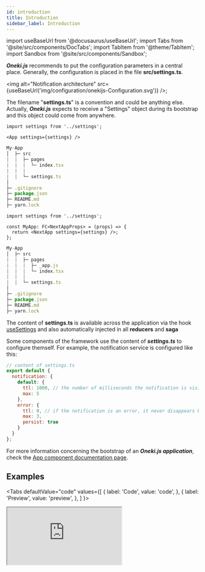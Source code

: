 ```yaml
---
id: introduction
title: Introduction
sidebar_label: Introduction
---
```

import useBaseUrl from '@docusaurus/useBaseUrl';
import Tabs from '@site/src/components/DocTabs';
import TabItem from '@theme/TabItem';
import Sandbox from '@site/src/components/Sandbox';


***Oneki.js*** recommends to put the configuration parameters in a central place. Generally, the configuration is placed in the file **src/settings.ts**.

<img alt="Notification architecture" src={useBaseUrl('img/configuration/onekijs-Configuration.svg')} />;

The filename "**settings.ts**" is a convention and could be anything else. Actually, ***Oneki.js*** expects to receive a "Settings" object during its bootstrap and this object could come from anywhere.

<Tabs>
  <TabItem value="cra">

```tsx
import settings from '../settings';

<App settings={settings} />
```

<p/>

```javascript
My-App
│  ├─ src  
|  |  ├─ pages
|  |  |  └─ index.tsx
|  |  |  
|  |  └─ settings.ts
│
├─ .gitignore
├─ package.json
├─ README.md
├─ yarn.lock
```

  </TabItem>
  <TabItem value="next">

```tsx
import settings from '../settings';

const MyApp: FC<NextAppProps> = (props) => {
  return <NextApp settings={settings} />;
};
```

<p/>

```javascript
My-App
│  ├─ src  
|  |  ├─ pages
|  |  |  ├─ _app.js
|  |  |  └─ index.tsx
|  |  |  
|  |  └─ settings.ts
│
├─ .gitignore
├─ package.json
├─ README.md
├─ yarn.lock
```  

  </TabItem>
</Tabs>

The content of **settings.ts** is available across the application via the hook [useSettings](../configuration/use-settings) and also automatically injected in all **reducers** and **saga**

Some components of the framework use the content of ***settings.ts*** to configure themself. For example, the notification service is configured like this:

```javascript
// content of settings.ts
export default {
  notification: {
    default: {
      ttl: 1000, // the number of milliseconds the notification is visible
      max: 5
    },
    error: {
      ttl: 0, // if the notification is an error, it never disappears by itself
      max: 3,
      persist: true
    }
  }
};
```

For more information concerning the bootstrap of an ***Oneki.js application***, check the [App component documentation page](../application/app).

## Examples

<Tabs
  defaultValue="code"
  values={[
    { label: 'Code', value: 'code', },
    { label: 'Preview', value: 'preview', },
  ]
}>
<TabItem value="code">
  <iframe
    src="https://codesandbox.io/embed/github/oneki/onekijs-example/tree/master/next/auth-oidc?module=%2Fsrc%2Fsettings.js&fontsize=14&hidenavigation=1&theme=dark&view=editor"
    style={{width:'100%', height:'800px', border:0, bordeRadius: '4px', overflow:'hidden'}}
    title="onekijs-basic-app"
    allow="geolocation; microphone; camera; midi; vr; accelerometer; gyroscope; payment; ambient-light-sensor; encrypted-media; usb"
    sandbox="allow-modals allow-forms allow-popups allow-scripts allow-same-origin" />
</TabItem>
<TabItem value="preview">
  <iframe
    src="https://codesandbox.io/embed/github/oneki/onekijs-example/tree/master/next/auth-oidc?fontsize=14&hidenavigation=1&theme=dark&view=preview"
    style={{width:'100%', height:'600px', border:0, bordeRadius: '4px', overflow:'hidden'}}
    title="onekijs-basic-app"
    allow="geolocation; microphone; camera; midi; vr; accelerometer; gyroscope; payment; ambient-light-sensor; encrypted-media; usb"
    sandbox="allow-modals allow-forms allow-popups allow-scripts allow-same-origin" />
</TabItem>
</Tabs>

Click on the icon <img width="20px" height="20px" alt="Notification architecture" src={useBaseUrl('img/hamburger_icon.svg')} /> to access the other files or [open the project in Code Sandbox](https://codesandbox.io/embed/github/oneki/onekijs-example/tree/master/next/form-crud?fontsize=14&module=%2Fsrc%2Froutes%2Fusers%2FUsers.js&theme=dark)

<!-- ### Minimal example
The minimal example consists of a simple settings file that is common to any environement.<br/>
The settings object is a simple object (not an array) that is passed to ***App*** as a prop.

<Tabs
  defaultValue="code"
  values={[
    { label: 'Code', value: 'code', },
    { label: 'Preview', value: 'preview', },
  ]
}>
<TabItem value="code">
  <iframe
    src="https://codesandbox.io/embed/onekijs-settings-minimal-rq4c5?fontsize=14&hidenavigation=1&module=%2Fsrc%2Fsettings.js&theme=dark&view=editor"
    style={{width:'100%', height:'470px', border:0, bordeRadius: '4px', overflow:'hidden'}}
    title="onekijs-basic-app"
    allow="geolocation; microphone; camera; midi; vr; accelerometer; gyroscope; payment; ambient-light-sensor; encrypted-media; usb"
    sandbox="allow-modals allow-forms allow-popups allow-scripts allow-same-origin" />
</TabItem>
<TabItem value="preview">
  <iframe
    src="https://codesandbox.io/embed/onekijs-settings-minimal-rq4c5?fontsize=14&hidenavigation=1&module=%2Fsrc%2Fsettings.js&theme=dark&view=preview"
    style={{width:'100%', height:'470px', border:0, bordeRadius: '4px', overflow:'hidden'}}
    title="onekijs-basic-app"
    allow="geolocation; microphone; camera; midi; vr; accelerometer; gyroscope; payment; ambient-light-sensor; encrypted-media; usb"
    sandbox="allow-modals allow-forms allow-popups allow-scripts allow-same-origin" />
</TabItem>
</Tabs>

### Multi environments example
This example shows how to manage settings in a multi environments setup.
<Tabs
  defaultValue="code"
  values={[
    { label: 'Code', value: 'code', },
    { label: 'Preview', value: 'preview', },
  ]
}>
<TabItem value="code">
  <iframe
    src="https://codesandbox.io/embed/onekijs-settings-5sc1k?fontsize=14&hidenavigation=1&module=%2Fsrc%2Fsettings.js&theme=dark&view=editor"
    style={{width:'100%', height:'1150px', border:0, bordeRadius: '4px', overflow:'hidden'}}
    title="onekijs-basic-app"
    allow="geolocation; microphone; camera; midi; vr; accelerometer; gyroscope; payment; ambient-light-sensor; encrypted-media; usb"
    sandbox="allow-modals allow-forms allow-popups allow-scripts allow-same-origin" />
</TabItem>
<TabItem value="preview">
  <iframe
    src="https://codesandbox.io/embed/onekijs-settings-5sc1k?fontsize=14&hidenavigation=1&module=%2Fsrc%2Fsettings.js&theme=dark&view=preview"
    style={{width:'100%', height:'1150px', border:0, bordeRadius: '4px', overflow:'hidden'}}
    title="onekijs-basic-app"
    allow="geolocation; microphone; camera; midi; vr; accelerometer; gyroscope; payment; ambient-light-sensor; encrypted-media; usb"
    sandbox="allow-modals allow-forms allow-popups allow-scripts allow-same-origin" />
</TabItem>
</Tabs> -->